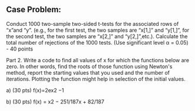 ## Case Problem:
Conduct 1000 two-sample two-sided t-tests for the associated rows of “x”and “y”. (e.g., for the first test, the two samples are “x[1,]” and “y[1,]”, for the second test, the two samples are “x[2,]” and “y[2,]”,etc.). Calculate the total number of rejections of the 1000 tests. (Use significant level α = 0.05)  - 40 points


Part 2. Write a code to find all values of x for which the functions below are zero. In other words, find the roots of those function using Newton's method, report the starting values that you used and the number of iterations. Plotting the function might help in selection of the initial values. 

a) (30 pts)   f(x)=2ex2 −1   

b) (30 pts)  f(x) = x2 − 251/187x + 82/187 
